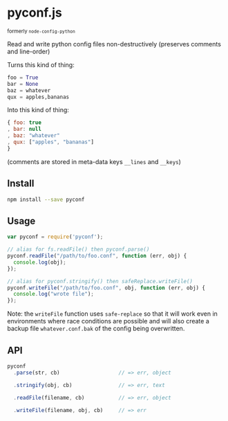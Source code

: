 # pyconf.js
<small>formerly `node-config-python`</small>

Read and write python config files non-destructively (preserves comments and line-order)

Turns this kind of thing:

```python
foo = True
bar = None
baz = whatever
qux = apples,bananas
```

Into this kind of thing:

```javascript
{ foo: true
, bar: null
, baz: "whatever"
, qux: ["apples", "bananas"]
}
```

(comments are stored in meta-data keys `__lines` and `__keys`)

## Install

```bash
npm install --save pyconf
```

## Usage

```javascript
var pyconf = require('pyconf');

// alias for fs.readFile() then pyconf.parse()
pyconf.readFile("/path/to/foo.conf", function (err, obj) {
  console.log(obj);
});

// alias for pyconf.stringify() then safeReplace.writeFile()
pyconf.writeFile("/path/to/foo.conf", obj, function (err, obj) {
  console.log("wrote file");
});
```

Note: the `writeFile` function uses `safe-replace` so that it will work even in environments where race conditions are possible and will also create a backup file `whatever.conf.bak` of the config being overwritten.

## API

```javascript
pyconf
  .parse(str, cb)                   // => err, object

  .stringify(obj, cb)               // => err, text

  .readFile(filename, cb)           // => err, object

  .writeFile(filename, obj, cb)     // => err
```
